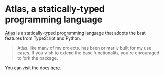 # Atlas, a statically-typed programming language

[Atlas](https://github.com/IsaacAderogba/atlas) is a statically-typed programming language that adopts the beat features from TypeScript and Python.

> Atlas, like many of my projects, has been primarily built for my use cases. If you wish to extend the base functionality, you're encouraged to fork the package.

You can visit the docs [here](https://www.isaacaderogba.com/atlas).